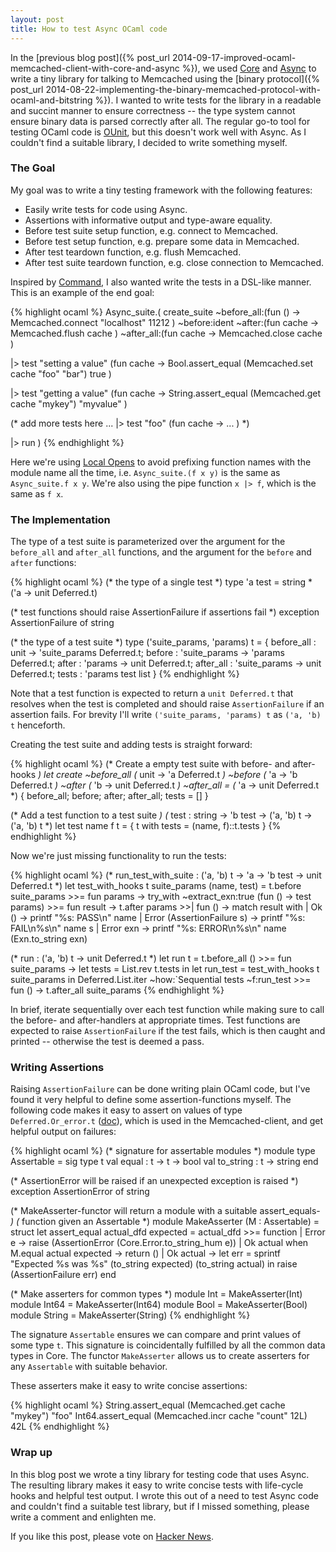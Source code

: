 ```yaml
---
layout: post
title: How to test Async OCaml code
---
```


In the [previous blog post]({% post_url 2014-09-17-improved-ocaml-memcached-client-with-core-and-async %}), we used [Core](https://github.com/janestreet/core) and [Async](https://realworldocaml.org/v1/en/html/concurrent-programming-with-async.html) to write a tiny library for talking to Memcached using the [binary protocol]({% post_url 2014-08-22-implementing-the-binary-memcached-protocol-with-ocaml-and-bitstring  %}). I wanted to write tests for the library in a readable and succint manner to ensure correctness -- the type system cannot ensure binary data is parsed correctly after all. The regular go-to tool for testing OCaml code is [OUnit](http://ounit.forge.ocamlcore.org/api-ounit/index.html), but this doesn't work well with Async. As I couldn't find a suitable library, I decided to write something myself.

### The Goal

My goal was to write a tiny testing framework with the following features:

- Easily write tests for code using Async.
- Assertions with informative output and type-aware equality.
- Before test suite setup function, e.g. connect to Memcached.
- Before test setup function, e.g. prepare some data in Memcached.
- After test teardown function, e.g. flush Memcached.
- After test suite teardown function, e.g. close connection to Memcached.

Inspired by [Command](https://realworldocaml.org/v1/en/html/command-line-parsing.html), I also wanted write the tests in a DSL-like manner. This is an example of the end goal:

{% highlight ocaml %}
Async_suite.(
  create_suite
    ~before_all:(fun () ->
      Memcached.connect "localhost" 11212
    )
    ~before:ident
    ~after:(fun cache ->
      Memcached.flush cache
    )
    ~after_all:(fun cache ->
      Memcached.close cache
    )
  
  |> test "setting a value" (fun cache ->
    Bool.assert_equal (Memcached.set cache "foo" "bar") true
  )

  |> test "getting a value" (fun cache ->
    String.assert_equal (Memcached.get cache "mykey") "myvalue"
  )

  (* add more tests here ...
  |> test "foo" (fun cache ->
    ...
  )
  *)

  |> run
)
{% endhighlight %}

Here we're using [Local Opens](http://caml.inria.fr/pub/docs/manual-ocaml-400/manual021.html#toc77) to avoid prefixing function names with the module name all the time, i.e. `Async_suite.(f x y)` is the same as `Async_suite.f x y`. We're also using the pipe function `x |> f`, which is the same as `f x`.

### The Implementation

The type of a test suite is parameterized over the argument for the `before_all` and `after_all` functions, and the argument for the `before` and `after` functions:

{% highlight ocaml %}
(* the type of a single test *)
type 'a test = string * ('a -> unit Deferred.t)

(* test functions should raise AssertionFailure if assertions fail *)
exception AssertionFailure of string

(* the type of a test suite *)
type ('suite_params, 'params) t = {
  before_all : unit -> 'suite_params Deferred.t;
  before     : 'suite_params -> 'params Deferred.t;
  after      : 'params -> unit Deferred.t;
  after_all  : 'suite_params -> unit Deferred.t;
  tests      : 'params test list
}
{% endhighlight %}

Note that a test function is expected to return a `unit Deferred.t` that resolves when the test is completed and should raise `AssertionFailure` if an assertion fails. For brevity I'll write `('suite_params, 'params) t` as `('a, 'b) t` henceforth.

Creating the test suite and adding tests is straight forward:

{% highlight ocaml %}
(* Create a empty test suite with before- and after-hooks *)
let create ~before_all         (* unit ->   'a Deferred.t *)
           ~before             (* 'a   ->   'b Deferred.t *)
           ~after              (* 'b   -> unit Deferred.t *)
           ~after_all =        (* 'a   -> unit Deferred.t *)
  {
    before_all;
    before;
    after;
    after_all;
    tests = []
  }

(* Add a test function to a test suite                  *)
(* test : string -> 'b test -> ('a, 'b) t -> ('a, 'b) t *)
let test name f t = { t with tests = (name, f)::t.tests }
{% endhighlight %}

Now we're just missing functionality to run the tests:

{% highlight ocaml %}
(* run_test_with_suite : ('a, 'b) t -> 'a -> 'b test -> unit Deferred.t *)
let test_with_hooks t suite_params (name, test) = 
    t.before suite_params                              >>= fun params ->
    try_with ~extract_exn:true (fun () -> test params) >>= fun result ->
    t.after params                                     >>| fun () ->
    match result with
    | Ok () ->
        printf "%s: PASS\n" name
    | Error (AssertionFailure s) ->
        printf "%s: FAIL\n%s\n" name s
    | Error exn ->
        printf "%s: ERROR\n%s\n" name (Exn.to_string exn)

(* run : ('a, 'b) t -> unit Deferred.t *)
let run t =
  t.before_all () >>= fun suite_params ->
  let tests = List.rev t.tests in
  let run_test = test_with_hooks t suite_params in
  Deferred.List.iter ~how:`Sequential tests ~f:run_test >>= fun () ->
  t.after_all suite_params
{% endhighlight %}

In brief, iterate sequentially over each test function while making sure to call the before- and after-handlers at appropriate times. Test functions are expected to raise `AssertionFailure` if the test fails, which is then caught and printed -- otherwise the test is deemed a pass.

### Writing Assertions

Raising `AssertionFailure` can be done writing plain OCaml code, but I've found it very helpful to define some assertion-functions myself. The following code makes it easy to assert on values of type `Deferred.Or_error.t` ([doc](https://ocaml.janestreet.com/ocaml-core/111.17.00/doc/async/#Std.Deferred.Or_error)), which is used in the Memcached-client, and get helpful output on failures:

{% highlight ocaml %}
(* signature for assertable modules *)
module type Assertable = sig
  type t
  val equal : t -> t -> bool
  val to_string : t -> string
end

(* AssertionError will be raised if an unexpected exception is raised       *)
exception AssertionError of string

(* MakeAsserter-functor will return a module with a suitable assert_equals- *)
(* function given an Assertable                                             *)
module MakeAsserter (M : Assertable) = struct
  let assert_equal actual_dfd expected =
    actual_dfd >>= function
    | Error e ->
        raise (AssertionError (Core.Error.to_string_hum e))
    | Ok actual when M.equal actual expected ->
        return ()
    | Ok actual ->
        let err = sprintf "Expected %s was %s" (to_string expected)
                                               (to_string actual)   in
        raise (AssertionFailure err)
end

(* Make asserters for common types *)
module Int    = MakeAsserter(Int)
module Int64  = MakeAsserter(Int64)
module Bool   = MakeAsserter(Bool)
module String = MakeAsserter(String)
{% endhighlight %}

The signature `Assertable` ensures we can compare and print values of some type `t`. This signature is coincidentally fulfilled by all the common data types in Core. The functor `MakeAsserter` allows us to create asserters for any `Assertable` with suitable behavior.

These asserters make it easy to write concise assertions:

{% highlight ocaml %}
String.assert_equal (Memcached.get  cache "mykey") "foo"
Int64.assert_equal  (Memcached.incr cache "count" 12L) 42L
{% endhighlight %}

### Wrap up

In this blog post we wrote a tiny library for testing code that uses Async. The resulting library makes it easy to write concise tests with life-cycle hooks and helpful test output. I wrote this out of a need to test Async code and couldn't find a suitable test library, but if I missed something, please write a comment and enlighten me.

If you like this post, please vote on [Hacker News](https://news.ycombinator.com/item?id=8336500).

